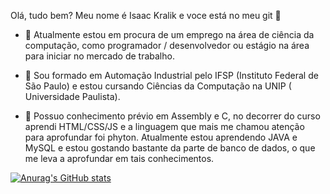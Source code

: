 Olá, tudo bem? Meu nome é Isaac Kralik e voce está no meu git 👋

- 🔭 Atualmente estou em procura de um emprego na área de ciência da computação, como programador / desenvolvedor ou estágio na área para iniciar no mercado de trabalho.

- 🌱 Sou formado em Automação Industrial pelo IFSP (Instituto Federal de São Paulo) e estou cursando Ciências da Computação na UNIP ( Universidade Paulista).

- 🤔 Possuo conhecimento prévio em Assembly e C, no decorrer do curso aprendi HTML/CSS/JS e a linguagem que mais me chamou atenção para aprofundar foi phyton. Atualmente estou aprendendo JAVA e MySQL e estou gostando bastante da parte de banco de dados, o que me leva a aprofundar em tais conhecimentos.


[![Anurag's GitHub stats](https://github-readme-stats.vercel.app/api?username=isaackralik&count_private=true&show_icons=true&theme=radical)](https://github.com/IsaacKralik)
